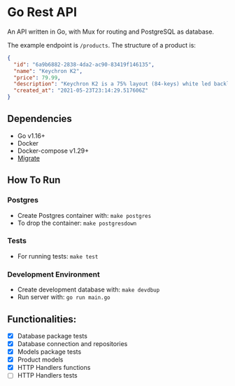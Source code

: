 # Go Rest API
An API written in Go, with Mux for routing and PostgreSQL as database.

The example endpoint is `/products`. The structure of a product is:

```json
{
  "id": "6a9b6882-2838-4da2-ac90-83419f146135",
  "name": "Keychron K2",
  "price": 79.99,
  "description": "Keychron K2 is a 75% layout (84-keys) white led backlit compact Bluetooth mechanical keyboard.",
  "created_at": "2021-05-23T23:14:29.517606Z"
}
```

## Dependencies

- Go v1.16+
- Docker
- Docker-compose v1.29+
- [Migrate](https://github.com/golang-migrate/migrate)

## How To Run


### Postgres
- Create Postgres container with: `make postgres`
- To drop the container: `make postgresdown`

### Tests
- For running tests: `make test`

### Development Environment
- Create development database with: `make devdbup`
- Run server with: `go run main.go`


## Functionalities:

- [x] Database package tests
- [x] Database connection and repositories
- [x] Models package tests
- [x] Product models
- [x] HTTP Handlers functions
- [ ] HTTP Handlers tests
